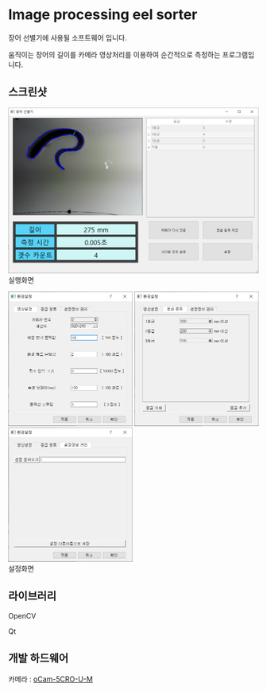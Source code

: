 # Image processing eel sorter
장어 선별기에 사용될 소프트웨어 입니다. 

움직이는 장어의 길이를 카메라 영상처리를 이용하여 순간적으로 측정하는 프로그램입니다.

## 스크린샷
![screenshot](./screenshot/screenshot2.PNG) 
실행화면

<div>
<img src="./screenshot/setting1.PNG" height="270" width="250">
<img src="./screenshot/setting2.PNG" height="270" width="250">
<img src="./screenshot/setting3.PNG" height="270" width="250">
</div>
설정화면

## 라이브러리
OpenCV

Qt

## 개발 하드웨어
카메라 : [oCam-5CRO-U-M](https://github.com/withrobot/oCam/tree/master/Products/oCam-5CRO-U-M)
